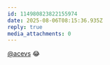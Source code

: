 ```yaml
---
id: 114980823822155974
date: 2025-08-06T08:15:36.935Z
reply: true
media_attachments: 0
---
```


[@acevs](https://mastodon.social/@acevs) 😂

